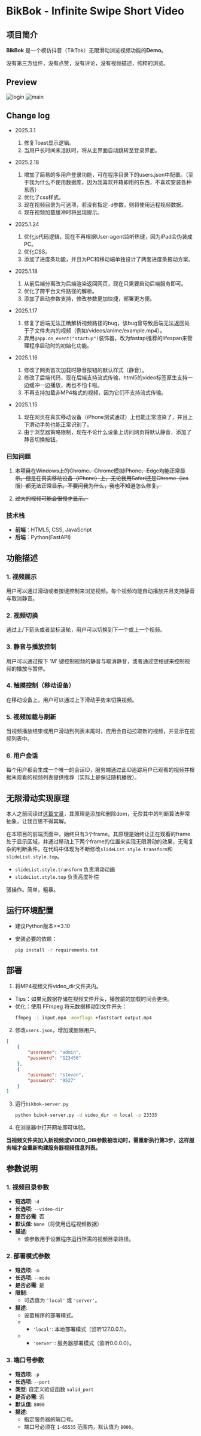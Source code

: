 # BikBok - Infinite Swipe Short Video

## 项目简介

**BikBok** 是一个模仿抖音（TikTok）无限滑动浏览视频功能的**Demo**。

没有第三方组件，没有点赞，没有评论，没有视频描述，纯粹的浏览。

## Preview
![login](https://github.com/hadwinfu/BikBok/blob/main/login.png)
![main](https://github.com/hadwinfu/BikBok/blob/main/main.png)

## Change log

- 2025.3.1
    1. 修复Toast显示逻辑。
    2. 当用户长时间未活跃时，将从主界面自动跳转至登录界面。

- 2025.2.18
    1. 增加了简易的多用户登录功能，可在程序目录下的users.json中配置。（至于我为什么不使用数据库，因为我喜欢开箱即用的东西，不喜欢安装各种东西）
    2. 优化了css样式。
    3. 现在视频目录为可选项，若没有指定`-d`参数，则将使用远程视频数据。
    4. 现在视频加载缓冲时将出现提示。

- 2025.1.24
    1. 优化js代码逻辑，现在不再根据User-agent监听热键，因为iPad会伪装成PC。
    2. 优化CSS。
    3. 添加了进度条功能，并且为PC和移动端单独设计了两套进度条拖动方案。

- 2025.1.18
    1. 从前后端分离改为后端渲染返回网页，现在只需要启动后端服务即可。
    2. 优化了跨平台文件路径的解析。
    3. 添加了启动参数支持，修改参数更加快捷，部署更方便。

- 2025.1.17
    1. 修复了后端无法正确解析视频路径的bug，该bug曾导致后端无法返回处于子文件夹内的视频（例如/videos/anime/example.mp4）。
    2. 弃用`@app.on_event("startup")`装饰器，改为fastapi推荐的lifespan来管理程序启动时的初始化功能。

- 2025.1.16
    1. 修改了网页首次加载时静音按钮的默认样式（静音）。
    2. 修改了后端代码，现在后端支持流式传输，html5的video标签原生支持一边缓冲一边播放，再也不怕卡啦。
    3. 不再支持加载非MP4格式的视频，因为它们不支持流式传输。

- 2025.1.15
    1. 现在网页在真实移动设备（iPhone测试通过）上也能正常渲染了，并且上下滑动手势也能正常识别了。
    2. 由于浏览器策略限制，现在不论什么设备上访问网页将默认静音，添加了静音切换按钮。

### 已知问题

1. ~~本项目在Windows上的Chrome、Chrome模拟iPhone、Edge均能正常显示。但是在真实移动设备（iPhone）上，无论我用Safari还是Chrome（ios版）都无法正常显示。不要问我为什么，我也不知道怎么修复。~~

2. ~~过大的视频可能会很慢才显示。~~

### 技术栈

- **前端**：HTML5, CSS, JavaScript
- **后端**：Python(FastAPI)

## 功能描述

### 1. 视频展示
用户可以通过滑动或者按键控制来浏览视频。每个视频均能自动播放并且支持静音与取消静音。

### 2. 视频切换
通过上/下箭头或者鼠标滚轮，用户可以切换到下一个或上一个视频。

### 3. 静音与播放控制
用户可以通过按下 'M' 键控制视频的静音与取消静音，或者通过空格键来控制视频的播放与暂停。

### 4. 触摸控制（移动设备）
在移动设备上，用户可以通过上下滑动手势来切换视频。

### 5. 视频加载与刷新
当视频播放结束或用户滑动到列表末尾时，应用会自动拉取新的视频，并显示在视频列表中。

### 6. 用户会话
每个用户都会生成一个唯一的会话ID，服务端通过此ID追踪用户已观看的视频并根据未观看的视频列表提供推荐（实际上是保证随机播放）。

## 无限滑动实现原理

本人之前阅读过[这篇文章](https://juejin.cn/post/7361614921519054883)，其原理是添加和删除dom，无奈其中的判断算法非常抽象，让我百思不得其解。

在本项目的前端页面中，始终只有3个frame。其原理是始终让正在观看的frame处于显示区域，并通过移动上下两个frame的位置来实现无限滑动的效果，无需复杂的判断条件。在代码中体现为不断修改`slideList.style.transform`和`slideList.style.top`。

- `slideList.style.transform` 负责滑动动画
- `slideList.style.top` 负责高度补偿

骚操作。简单，粗暴。

## 运行环境配置

- 建议Python版本>=3.10

- 安装必要的依赖：
    ```bash
    pip install -r requirements.txt
    ```

## 部署

1. 将MP4视频文件video_dir文件夹内。

- Tips：如果元数据存储在视频文件开头，播放前的加载时间会更快。
- 优化：使用 FFmpeg 将元数据移动到文件开头：
    ```bash
    ffmpeg -i input.mp4 -movflags +faststart output.mp4
    ```

2. 修改`users.json`，增加或删除用户。

```json
[
    {
        "username": "admin",
        "password": "123456"
    },
    {
        "username": "steven",
        "password": "9527"
    }
]

```
3. 运行`bikbok-server.py`

    ```bash
    python bibok-server.py -d video_dir -m local -p 23333
    ```

4. 在浏览器中打开网址即可体验。

**当视频文件夹加入新视频或VIDEO_DIR参数被改动时，需重新执行第3步，这样服务端才会重新构建服务器视频信息列表。**

## 参数说明

### 1. 视频目录参数
- **短选项**: `-d`
- **长选项**: `--video-dir`
- **是否必需**: 否
- **默认值**: `None`（将使用远程视频数据）
- **描述**: 
  - 该参数用于设置程序运行所需的视频目录路径。

### 2. 部署模式参数
- **短选项**: `-m`
- **长选项**: `--mode`
- **是否必需**: 是
- **限制**: 
  - 可选值为 `'local'` 或 `'server'`。
- **描述**: 
  - 设置程序的部署模式。
  - - `'local'`: 本地部署模式（监听127.0.0.1）。
  - - `'server'`: 服务器部署模式（监听0.0.0.0）。

### 3. 端口号参数
- **短选项**: `-p`
- **长选项**: `--port`
- **类型**: 自定义验证函数 `valid_port`
- **是否必需**: 否
- **默认值**: `8000`
- **描述**: 
  - 指定服务器的端口号。
  - 端口号必须在 `1-65535` 范围内，默认值为 `8000`。